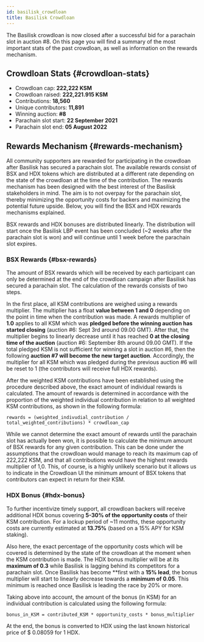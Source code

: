 ```yaml
---
id: basilisk_crowdloan
title: Basilisk Crowdloan
---
```


The Basilisk crowdloan is now closed after a successful bid for a parachain slot in auction #8. On this page you will find a summary of the most important stats of the past crowdloan, as well as information on the rewards mechanism.

## Crowdloan Stats {#crowdloan-stats}

* Crowdloan cap: **222,222 KSM**
* Crowdloan raised: **222,221.915 KSM**
* Contributions: **18,560**
* Unique contributors: **11,891**
* Winning auction: **#8**
* Parachain slot start: **22 September 2021**
* Parachain slot end: **05 August 2022**

## Rewards Mechanism {#rewards-mechanism}

All community supporters are rewarded for participating in the crowdloan after Basilisk has secured a parachain slot. The available rewards consist of BSX and HDX tokens which are distributed at a different rate depending on the state of the crowdloan at the time of the contribution. The rewards mechanism has been designed with the best interest of the Basilisk stakeholders in mind. The aim is to not overpay for the parachain slot, thereby minimizing the opportunity costs for backers and maximizing the potential future upside. Below, you will find the BSX and HDX rewards mechanisms explained.

BSX rewards and HDX bonuses are distributed linearly. The distribution will start once the Basilisk LBP event has been concluded (~2 weeks after the parachain slot is won) and will continue until 1 week before the parachain slot expires.

### BSX Rewards {#bsx-rewards}
The amount of BSX rewards which will be received by each participant can only be determined at the end of the crowdloan campaign after Basilisk has secured a parachain slot. The calculation of the rewards consists of two steps.

In the first place, all KSM contributions are weighed using a rewards multiplier. The multiplier has a float **value between 1 and 0** depending on the point in time when the contribution was made. A rewards multiplier of **1.0** applies to all KSM which was **pledged before the winning auction has started closing** (auction #6: Sept 3rd around 09.00 GMT). After that, the multiplier begins to linearly decrease until it has reached **0 at the closing time of the auction** (auction #6: September 8th around 09.00 GMT). If the total pledged KSM is not sufficient for winning a slot in auction #6, then the following **auction #7 will become the new target auction**. Accordingly, the multiplier for all KSM which was pledged during the previous auction #6 will be reset to 1 (the contributors will receive full HDX rewards).

After the weighted KSM contributions have been established using the procedure described above, the exact amount of individual rewards is calculated. The amount of rewards is determined in accordance with the proportion of the weighted individual contribution in relation to all weighted KSM contributions, as shown in the following formula:

```
rewards = (weighted_indivudial_contribution / total_weighted_contributions) * crowdloan_cap
```

While we cannot determine the exact amount of rewards until the parachain slot has actually been won, it is possible to calculate the minimum amount of BSX rewards for any given contribution. This can be done under the assumptions that the crowdloan would manage to reach its maximum cap of 222,222 KSM, and that all contributions would have the highest rewards multiplier of 1,0. This, of course, is a highly unlikely scenario but it allows us to indicate in the Crowdloan UI the minimum amount of BSX tokens that contributors can expect in return for their KSM.

### HDX Bonus {#hdx-bonus}

To further incentivize timely support, all crowdloan backers will receive additional HDX bonus covering **5-30% of the opportunity costs** of their KSM contribution. For a lockup period of ~11 months, these opportunity costs are currently estimated at **13.75%** (based on a 15% APY for KSM staking).

Also here, the exact percentage of the opportunity costs which will be covered is determined by the state of the crowdloan at the moment when the KSM contribution is made. The HDX bonus multiplier will be at its **maximum of 0.3** while Basilisk is lagging behind its competitors for a parachain slot. Once Basilisk has become **first with a **15% lead**, the bonus multiplier will start to linearly decrease towards a **minimum of 0.05**. This minimum is reached once Basilisk is leading the race by 20% or more.

Taking above into account, the amount of the bonus (in KSM) for an individual contribution is calculated using the following formula:

```
bonus_in_KSM = contributed_KSM * opportunity_costs * bonus_multiplier
```

At the end, the bonus is converted to HDX using the last known historical price of $ 0.08059 for 1 HDX. 
